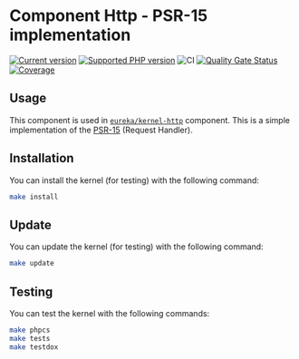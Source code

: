 # Component Http - PSR-15 implementation

[![Current version](https://img.shields.io/packagist/v/eureka/component-http.svg?logo=composer)](https://packagist.org/packages/eureka/component-http)
[![Supported PHP version](https://img.shields.io/static/v1?logo=php&label=PHP&message=%5E7.4&color=777bb4)](https://packagist.org/packages/eureka/component-http)
![CI](https://github.com/eureka-framework/component-http/workflows/CI/badge.svg)
[![Quality Gate Status](https://sonarcloud.io/api/project_badges/measure?project=eureka-framework_component-http&metric=alert_status)](https://sonarcloud.io/dashboard?id=eureka-framework_component-http)
[![Coverage](https://sonarcloud.io/api/project_badges/measure?project=eureka-framework_component-http&metric=coverage)](https://sonarcloud.io/dashboard?id=eureka-framework_component-http)

## Usage
 This component is used in [`eureka/kernel-http`](https://github.com/eureka-framework/kernel-http/) component.
 This is a simple implementation of the [PSR-15](https://www.php-fig.org/psr/psr-15/) (Request Handler).

## Installation

You can install the kernel (for testing) with the following command:
```bash
make install
```

## Update

You can update the kernel (for testing) with the following command:
```bash
make update
```

## Testing

You can test the kernel with the following commands:
```bash
make phpcs
make tests
make testdox
```